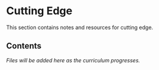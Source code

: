 # Cutting Edge

This section contains notes and resources for cutting edge.

## Contents

*Files will be added here as the curriculum progresses.*
